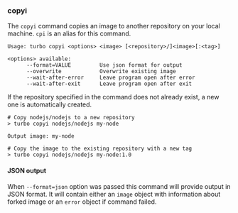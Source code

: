 ### copyi

The `copyi` command copies an image to another repository on your local machine. `cpi` is an alias for this command.

```
Usage: turbo copyi <options> <image> [<repository>/]<image>[:<tag>]

<options> available:
      --format=VALUE         Use json format for output
      --overwrite            Overwrite existing image
      --wait-after-error     Leave program open after error
      --wait-after-exit      Leave program open after exit
```

If the repository specified in the command does not already exist, a new one is automatically created.  

```
# Copy nodejs/nodejs to a new repository
> turbo copyi nodejs/nodejs my-node

Output image: my-node

# Copy the image to the existing repository with a new tag
> turbo copyi nodejs/nodejs my-node:1.0
```

#### JSON output

When `--format=json` option was passed this command will provide output in JSON format. It will contain either an `image` object with information about forked image or an `error` object if command failed.